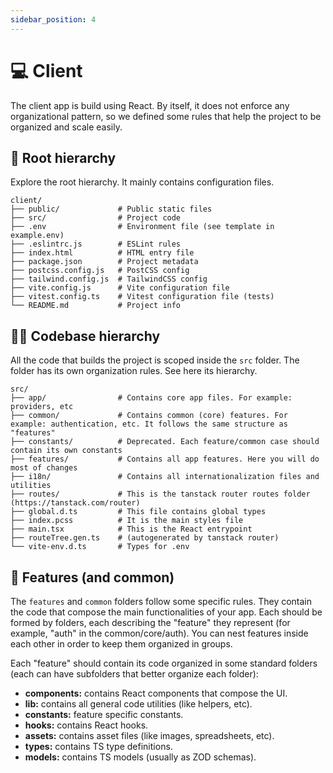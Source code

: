 ```yaml
---
sidebar_position: 4
---
```


# 💻 Client

The client app is build using React. By itself, it does not enforce any organizational pattern, so we defined some rules that help the project to be organized and scale easily.

## 🌲 Root hierarchy

Explore the root hierarchy. It mainly contains configuration files.

```
client/
├── public/             # Public static files
├── src/                # Project code
├── .env                # Environment file (see template in example.env)
├── .eslintrc.js        # ESLint rules
├── index.html          # HTML entry file
├── package.json        # Project metadata
├── postcss.config.js   # PostCSS config
├── tailwind.config.js  # TailwindCSS config
├── vite.config.js      # Vite configuration file
├── vitest.config.ts    # Vitest configuration file (tests)
└── README.md           # Project info

```

## 👩‍💻 Codebase hierarchy

All the code that builds the project is scoped inside the `src` folder. The folder has its own organization rules. See here its hierarchy.

```
src/
├── app/                # Contains core app files. For example: providers, etc
├── common/             # Contains common (core) features. For example: authentication, etc. It follows the same structure as "features"
├── constants/          # Deprecated. Each feature/common case should contain its own constants
├── features/           # Contains all app features. Here you will do most of changes
├── i18n/               # Contains all internationalization files and utilities
├── routes/             # This is the tanstack router routes folder (https://tanstack.com/router)
├── global.d.ts         # This file contains global types
├── index.pcss          # It is the main styles file
├── main.tsx            # This is the React entrypoint
├── routeTree.gen.ts    # (autogenerated by tanstack router)
└── vite-env.d.ts       # Types for .env
```

## 🎈 Features (and common)

The `features` and `common` folders follow some specific rules. They contain the code that compose the main functionalities of your app.
Each should be formed by folders, each describing the "feature" they represent (for example, "auth" in the common/core/auth). You can nest features inside each other in order to keep them organized in groups.

Each "feature" should contain its code organized in some standard folders (each can have subfolders that better organize each folder):

- **components:** contains React components that compose the UI.
- **lib:** contains all general code utilities (like helpers, etc).
- **constants:** feature specific constants.
- **hooks:** contains React hooks.
- **assets:** contains asset files (like images, spreadsheets, etc).
- **types:** contains TS type definitions.
- **models:** contains TS models (usually as ZOD schemas).
